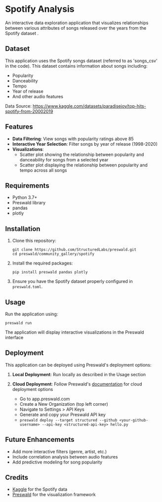 # Spotify Analysis

An interactive data exploration application that visualizes relationships between various attributes of songs released over the years from the Spotify dataset .

## Dataset

This application uses the Spotify songs dataset (referred to as 'songs_csv' in the code). This dataset contains information about songs including:

-   Popularity
-   Danceability
-   Tempo
-   Year of release
-   And other audio features

Data Source: https://www.kaggle.com/datasets/paradisejoy/top-hits-spotify-from-20002019

## Features

-   **Data Filtering**: View songs with popularity ratings above 85
-   **Interactive Year Selection**: Filter songs by year of release (1998-2020)
-   **Visualizations**:
    -   Scatter plot showing the relationship between popularity and danceability for songs from a selected year
    -   Scatter plot displaying the relationship between popularity and tempo across all songs

## Requirements

-   Python 3.7+
-   Preswald library
-   pandas
-   plotly

## Installation

1. Clone this repository:

    ```
    git clone https://github.com/StructuredLabs/preswald.git
    cd preswald/community_gallery/spotify
    ```

2. Install the required packages:

    ```
    pip install preswald pandas plotly
    ```

3. Ensure you have the Spotify dataset properly configured in `preswald.toml`.

## Usage

Run the application using:

```
preswald run
```

The application will display interactive visualizations in the Preswald interface

## Deployment

This application can be deployed using Preswald's deployment options:

1. **Local Deployment**: Run locally as described in the Usage section
2. **Cloud Deployment**: Follow Preswald's [documentation](https://docs.preswald.com) for cloud deployment options

    - Go to app.preswald.com
    - Create a New Organization (top left corner)
    - Navigate to Settings > API Keys
    - Generate and copy your Preswald API key
    - `preswald deploy --target structured --github <your-github-username> --api-key <structured-api-key> hello.py`

## Future Enhancements

-   Add more interactive filters (genre, artist, etc.)
-   Include correlation analysis between audio features
-   Add predictive modeling for song popularity

## Credits

-   [Kaggle](https://www.kaggle.com) for the Spotify data
-   [Preswald](https://www.preswald.com) for the visualization framework
